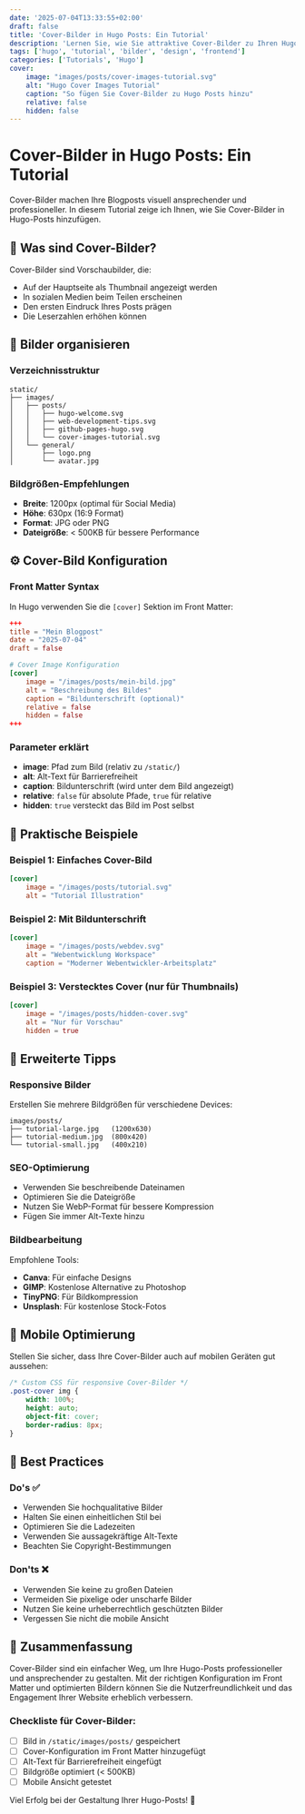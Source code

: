 ```yaml
---
date: '2025-07-04T13:33:55+02:00'
draft: false
title: 'Cover-Bilder in Hugo Posts: Ein Tutorial'
description: 'Lernen Sie, wie Sie attraktive Cover-Bilder zu Ihren Hugo-Blogposts hinzufügen'
tags: ['hugo', 'tutorial', 'bilder', 'design', 'frontend']
categories: ['Tutorials', 'Hugo']
cover:
    image: "images/posts/cover-images-tutorial.svg"
    alt: "Hugo Cover Images Tutorial"
    caption: "So fügen Sie Cover-Bilder zu Hugo Posts hinzu"
    relative: false
    hidden: false
---
```


# Cover-Bilder in Hugo Posts: Ein Tutorial

Cover-Bilder machen Ihre Blogposts visuell ansprechender und professioneller. In diesem Tutorial zeige ich Ihnen, wie Sie Cover-Bilder in Hugo-Posts hinzufügen.

## 🎯 Was sind Cover-Bilder?

Cover-Bilder sind Vorschaubilder, die:
- Auf der Hauptseite als Thumbnail angezeigt werden
- In sozialen Medien beim Teilen erscheinen
- Den ersten Eindruck Ihres Posts prägen
- Die Leserzahlen erhöhen können

## 📁 Bilder organisieren

### Verzeichnisstruktur

```
static/
├── images/
│   ├── posts/
│   │   ├── hugo-welcome.svg
│   │   ├── web-development-tips.svg
│   │   ├── github-pages-hugo.svg
│   │   └── cover-images-tutorial.svg
│   └── general/
│       ├── logo.png
│       └── avatar.jpg
```

### Bildgrößen-Empfehlungen

- **Breite**: 1200px (optimal für Social Media)
- **Höhe**: 630px (16:9 Format)
- **Format**: JPG oder PNG
- **Dateigröße**: < 500KB für bessere Performance

## ⚙️ Cover-Bild Konfiguration

### Front Matter Syntax

In Hugo verwenden Sie die `[cover]` Sektion im Front Matter:

```toml
+++
title = "Mein Blogpost"
date = "2025-07-04"
draft = false

# Cover Image Konfiguration
[cover]
    image = "/images/posts/mein-bild.jpg"
    alt = "Beschreibung des Bildes"
    caption = "Bildunterschrift (optional)"
    relative = false
    hidden = false
+++
```

### Parameter erklärt

- **image**: Pfad zum Bild (relativ zu `/static/`)
- **alt**: Alt-Text für Barrierefreiheit
- **caption**: Bildunterschrift (wird unter dem Bild angezeigt)
- **relative**: `false` für absolute Pfade, `true` für relative
- **hidden**: `true` versteckt das Bild im Post selbst

## 🎨 Praktische Beispiele

### Beispiel 1: Einfaches Cover-Bild

```toml
[cover]
    image = "/images/posts/tutorial.svg"
    alt = "Tutorial Illustration"
```

### Beispiel 2: Mit Bildunterschrift

```toml
[cover]
    image = "/images/posts/webdev.svg"
    alt = "Webentwicklung Workspace"
    caption = "Moderner Webentwickler-Arbeitsplatz"
```

### Beispiel 3: Verstecktes Cover (nur für Thumbnails)

```toml
[cover]
    image = "/images/posts/hidden-cover.svg"
    alt = "Nur für Vorschau"
    hidden = true
```

## 🔧 Erweiterte Tipps

### Responsive Bilder

Erstellen Sie mehrere Bildgrößen für verschiedene Devices:

```
images/posts/
├── tutorial-large.jpg   (1200x630)
├── tutorial-medium.jpg  (800x420)
└── tutorial-small.jpg   (400x210)
```

### SEO-Optimierung

- Verwenden Sie beschreibende Dateinamen
- Optimieren Sie die Dateigröße
- Nutzen Sie WebP-Format für bessere Kompression
- Fügen Sie immer Alt-Texte hinzu

### Bildbearbeitung

Empfohlene Tools:
- **Canva**: Für einfache Designs
- **GIMP**: Kostenlose Alternative zu Photoshop
- **TinyPNG**: Für Bildkompression
- **Unsplash**: Für kostenlose Stock-Fotos

## 📱 Mobile Optimierung

Stellen Sie sicher, dass Ihre Cover-Bilder auch auf mobilen Geräten gut aussehen:

```css
/* Custom CSS für responsive Cover-Bilder */
.post-cover img {
    width: 100%;
    height: auto;
    object-fit: cover;
    border-radius: 8px;
}
```

## 🚀 Best Practices

### Do's ✅
- Verwenden Sie hochqualitative Bilder
- Halten Sie einen einheitlichen Stil bei
- Optimieren Sie die Ladezeiten
- Verwenden Sie aussagekräftige Alt-Texte
- Beachten Sie Copyright-Bestimmungen

### Don'ts ❌
- Verwenden Sie keine zu großen Dateien
- Vermeiden Sie pixelige oder unscharfe Bilder
- Nutzen Sie keine urheberrechtlich geschützten Bilder
- Vergessen Sie nicht die mobile Ansicht

## 🎯 Zusammenfassung

Cover-Bilder sind ein einfacher Weg, um Ihre Hugo-Posts professioneller und ansprechender zu gestalten. Mit der richtigen Konfiguration im Front Matter und optimierten Bildern können Sie die Nutzerfreundlichkeit und das Engagement Ihrer Website erheblich verbessern.

### Checkliste für Cover-Bilder:
- [ ] Bild in `/static/images/posts/` gespeichert
- [ ] Cover-Konfiguration im Front Matter hinzugefügt
- [ ] Alt-Text für Barrierefreiheit eingefügt
- [ ] Bildgröße optimiert (< 500KB)
- [ ] Mobile Ansicht getestet

Viel Erfolg bei der Gestaltung Ihrer Hugo-Posts! 📸
